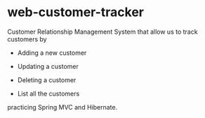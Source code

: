 # web-customer-tracker

Customer Relationship Management System that allow us to track customers by 

- Adding a new customer

- Updating a customer

- Deleting a customer

- List all the customers

 practicing Spring MVC and Hibernate.


